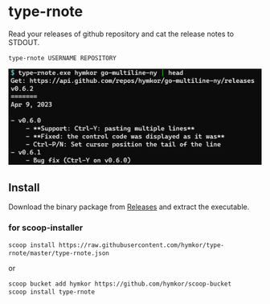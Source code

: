 type-rnote
==========

Read your releases of github repository and cat the release notes to STDOUT.

```
type-rnote USERNAME REPOSITORY
```

![image](./screenshot.png)

Install
-------

Download the binary package from [Releases](https://github.com/hymkor/type-rnote/releases) and extract the executable.

### for scoop-installer

```
scoop install https://raw.githubusercontent.com/hymkor/type-rnote/master/type-rnote.json
```

or

```
scoop bucket add hymkor https://github.com/hymkor/scoop-bucket
scoop install type-rnote
```
